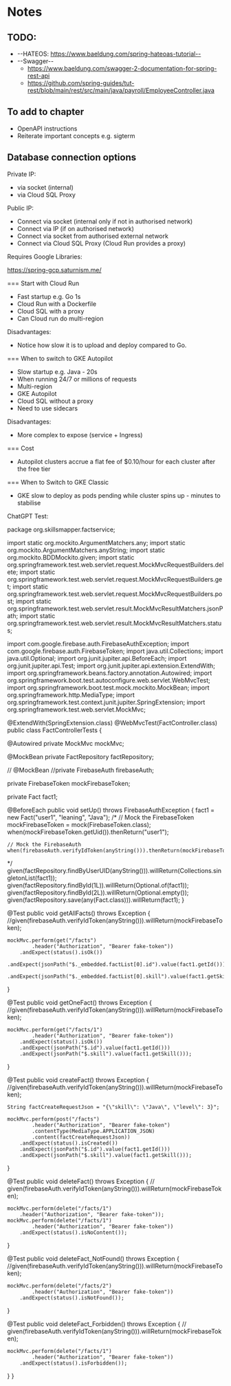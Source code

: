 # Notes

## TODO:

* --HATEOS: https://www.baeldung.com/spring-hateoas-tutorial--
* --Swagger--
    * https://www.baeldung.com/swagger-2-documentation-for-spring-rest-api
    * https://github.com/spring-guides/tut-rest/blob/main/rest/src/main/java/payroll/EmployeeController.java

## To add to chapter

* OpenAPI instructions
* Reiterate important concepts e.g. sigterm

## Database connection options

Private IP:

* via socket (internal)
* via Cloud SQL Proxy

Public IP:

* Connect via socket (internal only if not in authorised network)
* Connect via IP (if on authorised network)
* Connect via socket from authorised external network
* Connect via Cloud SQL Proxy (Cloud Run provides a proxy)

Requires Google Libraries:

https://spring-gcp.saturnism.me/

=== Start with Cloud Run

* Fast startup e.g. Go 1s
* Cloud Run with a Dockerfile
* Cloud SQL with a proxy
* Can Cloud run do multi-region

Disadvantages:

* Notice how slow it is to upload and deploy compared to Go.

=== When to switch to GKE Autopilot

* Slow startup e.g. Java - 20s
* When running 24/7 or millions of requests
* Multi-region
* GKE Autopilot
* Cloud SQL without a proxy
* Need to use sidecars

Disadvantages:

* More complex to expose (service + Ingress)

=== Cost

* Autopilot clusters accrue a flat fee of $0.10/hour for each cluster after the free tier

=== When to Switch to GKE Classic

* GKE slow to deploy as pods pending while cluster spins up - minutes to stabilise

ChatGPT Test:

package org.skillsmapper.factservice;

import static org.mockito.ArgumentMatchers.any;
import static org.mockito.ArgumentMatchers.anyString;
import static org.mockito.BDDMockito.given;
import static org.springframework.test.web.servlet.request.MockMvcRequestBuilders.delete;
import static org.springframework.test.web.servlet.request.MockMvcRequestBuilders.get;
import static org.springframework.test.web.servlet.request.MockMvcRequestBuilders.post;
import static org.springframework.test.web.servlet.result.MockMvcResultMatchers.jsonPath;
import static org.springframework.test.web.servlet.result.MockMvcResultMatchers.status;

import com.google.firebase.auth.FirebaseAuthException;
import com.google.firebase.auth.FirebaseToken;
import java.util.Collections;
import java.util.Optional;
import org.junit.jupiter.api.BeforeEach;
import org.junit.jupiter.api.Test;
import org.junit.jupiter.api.extension.ExtendWith;
import org.springframework.beans.factory.annotation.Autowired;
import org.springframework.boot.test.autoconfigure.web.servlet.WebMvcTest;
import org.springframework.boot.test.mock.mockito.MockBean;
import org.springframework.http.MediaType;
import org.springframework.test.context.junit.jupiter.SpringExtension;
import org.springframework.test.web.servlet.MockMvc;

@ExtendWith(SpringExtension.class)
@WebMvcTest(FactController.class)
public class FactControllerTests {

@Autowired
private MockMvc mockMvc;

@MockBean
private FactRepository factRepository;

// @MockBean
//private FirebaseAuth firebaseAuth;

private FirebaseToken mockFirebaseToken;

private Fact fact1;

@BeforeEach
public void setUp() throws FirebaseAuthException {
fact1 = new Fact("user1", "leaning", "Java");
/*
// Mock the FirebaseToken
mockFirebaseToken = mock(FirebaseToken.class);
when(mockFirebaseToken.getUid()).thenReturn("user1");

    // Mock the FirebaseAuth
    when(firebaseAuth.verifyIdToken(anyString())).thenReturn(mockFirebaseToken);
*/
given(factRepository.findByUserUID(anyString())).willReturn(Collections.singletonList(fact1));
given(factRepository.findById(1L)).willReturn(Optional.of(fact1));
given(factRepository.findById(2L)).willReturn(Optional.empty());
given(factRepository.save(any(Fact.class))).willReturn(fact1);
}

@Test
public void getAllFacts() throws Exception {
//given(firebaseAuth.verifyIdToken(anyString())).willReturn(mockFirebaseToken);

    mockMvc.perform(get("/facts")
            .header("Authorization", "Bearer fake-token"))
        .andExpect(status().isOk())
        .andExpect(jsonPath("$._embedded.factList[0].id").value(fact1.getId()))
        .andExpect(jsonPath("$._embedded.factList[0].skill").value(fact1.getSkill()));
}

@Test
public void getOneFact() throws Exception {
//given(firebaseAuth.verifyIdToken(anyString())).willReturn(mockFirebaseToken);

    mockMvc.perform(get("/facts/1")
            .header("Authorization", "Bearer fake-token"))
        .andExpect(status().isOk())
        .andExpect(jsonPath("$.id").value(fact1.getId()))
        .andExpect(jsonPath("$.skill").value(fact1.getSkill()));
}

@Test
public void createFact() throws Exception {
//given(firebaseAuth.verifyIdToken(anyString())).willReturn(mockFirebaseToken);

    String factCreateRequestJson = "{\"skill\": \"Java\", \"level\": 3}";

    mockMvc.perform(post("/facts")
            .header("Authorization", "Bearer fake-token")
            .contentType(MediaType.APPLICATION_JSON)
            .content(factCreateRequestJson))
        .andExpect(status().isCreated())
        .andExpect(jsonPath("$.id").value(fact1.getId()))
        .andExpect(jsonPath("$.skill").value(fact1.getSkill()));
}

@Test
public void deleteFact() throws Exception {
// given(firebaseAuth.verifyIdToken(anyString())).willReturn(mockFirebaseToken);

    mockMvc.perform(delete("/facts/1")
        .header("Authorization", "Bearer fake-token"));
    mockMvc.perform(delete("/facts/1")
            .header("Authorization", "Bearer fake-token"))
        .andExpect(status().isNoContent());
}

@Test
public void deleteFact_NotFound() throws Exception {
//given(firebaseAuth.verifyIdToken(anyString())).willReturn(mockFirebaseToken);

    mockMvc.perform(delete("/facts/2")
            .header("Authorization", "Bearer fake-token"))
        .andExpect(status().isNotFound());
}

@Test
public void deleteFact_Forbidden() throws Exception {
// given(firebaseAuth.verifyIdToken(anyString())).willReturn(mockFirebaseToken);

    mockMvc.perform(delete("/facts/1")
            .header("Authorization", "Bearer fake-token"))
        .andExpect(status().isForbidden());
}
}

